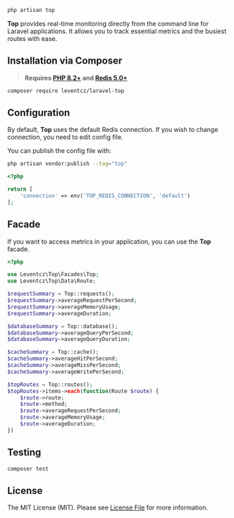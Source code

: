 
```php
php artisan top
```
**Top** provides real-time monitoring directly from the command line for Laravel applications. It allows you to track essential metrics and the busiest routes with ease.

## Installation via Composer

> **Requires [PHP 8.2+](https://php.net/releases/) and [Redis 5.0+](https://redis.io)**

```bash
composer require leventcz/laravel-top
```

## Configuration

By default, **Top** uses the default Redis connection. If you wish to change connection, you need to edit config file.

You can publish the config file with:

```bash
php artisan vendor:publish --tag="top"
```

```php
<?php

return [
    'connection' => env('TOP_REDIS_CONNECTION', 'default')
];

```

## Facade

If you want to access metrics in your application, you can use the **Top** facade.

```php
<?php

use Leventcz\Top\Facades\Top;
use Leventcz\Top\Data\Route;

$requestSummary = Top::requests();
$requestSummary->averageRequestPerSecond;
$requestSummary->averageMemoryUsage;
$requestSummary->averageDuration;

$databaseSummary = Top::database();
$databaseSummary->averageQueryPerSecond;
$databaseSummary->averageQueryDuration;

$cacheSummary = Top::cache();
$cacheSummary->averageHitPerSecond;
$cacheSummary->averageMissPerSecond;
$cacheSummary->averageWritePerSecond;

$topRoutes = Top::routes();
$topRoutes->items->each(function(Route $route) {
    $route->route;
    $route->method;
    $route->averageRequestPerSecond;
    $route->averageMemoryUsage;
    $route->averageDuration;
})
```

## Testing

```bash
composer test
```

## License

The MIT License (MIT). Please see [License File](LICENSE.md) for more information.
